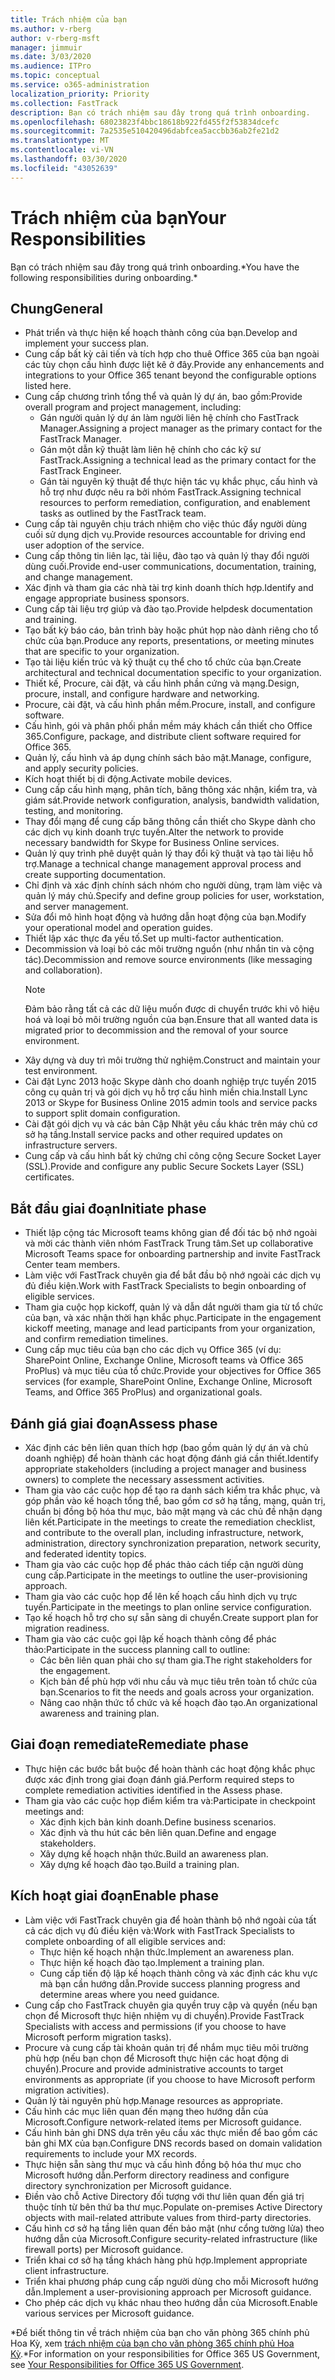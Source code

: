 ```yaml
---
title: Trách nhiệm của bạn
ms.author: v-rberg
author: v-rberg-msft
manager: jimmuir
ms.date: 3/03/2020
ms.audience: ITPro
ms.topic: conceptual
ms.service: o365-administration
localization_priority: Priority
ms.collection: FastTrack
description: Bạn có trách nhiệm sau đây trong quá trình onboarding.
ms.openlocfilehash: 68023823f4bbc18618b922fd455f2f53834dcefc
ms.sourcegitcommit: 7a2535e510420496dabfcea5accbb36ab2fe21d2
ms.translationtype: MT
ms.contentlocale: vi-VN
ms.lasthandoff: 03/30/2020
ms.locfileid: "43052639"
---
```

# <a name="your-responsibilities"></a><span data-ttu-id="a751e-103">Trách nhiệm của bạn</span><span class="sxs-lookup"><span data-stu-id="a751e-103">Your Responsibilities</span></span>

<span data-ttu-id="a751e-104">Bạn có trách nhiệm sau đây trong quá trình onboarding.\*</span><span class="sxs-lookup"><span data-stu-id="a751e-104">You have the following responsibilities during onboarding.\*</span></span>
  
## <a name="general"></a><span data-ttu-id="a751e-105">Chung</span><span class="sxs-lookup"><span data-stu-id="a751e-105">General</span></span>

- <span data-ttu-id="a751e-106">Phát triển và thực hiện kế hoạch thành công của bạn.</span><span class="sxs-lookup"><span data-stu-id="a751e-106">Develop and implement your success plan.</span></span>
- <span data-ttu-id="a751e-107">Cung cấp bất kỳ cải tiến và tích hợp cho thuê Office 365 của bạn ngoài các tùy chọn cấu hình được liệt kê ở đây.</span><span class="sxs-lookup"><span data-stu-id="a751e-107">Provide any enhancements and integrations to your Office 365 tenant beyond the configurable options listed here.</span></span>  
- <span data-ttu-id="a751e-108">Cung cấp chương trình tổng thể và quản lý dự án, bao gồm:</span><span class="sxs-lookup"><span data-stu-id="a751e-108">Provide overall program and project management, including:</span></span> 
  - <span data-ttu-id="a751e-109">Gán người quản lý dự án làm người liên hệ chính cho FastTrack Manager.</span><span class="sxs-lookup"><span data-stu-id="a751e-109">Assigning a project manager as the primary contact for the FastTrack Manager.</span></span>
  - <span data-ttu-id="a751e-110">Gán một dẫn kỹ thuật làm liên hệ chính cho các kỹ sư FastTrack.</span><span class="sxs-lookup"><span data-stu-id="a751e-110">Assigning a technical lead as the primary contact for the FastTrack Engineer.</span></span>
  - <span data-ttu-id="a751e-111">Gán tài nguyên kỹ thuật để thực hiện tác vụ khắc phục, cấu hình và hỗ trợ như được nêu ra bởi nhóm FastTrack.</span><span class="sxs-lookup"><span data-stu-id="a751e-111">Assigning technical resources to perform remediation, configuration, and enablement tasks as outlined by the FastTrack team.</span></span> 
- <span data-ttu-id="a751e-112">Cung cấp tài nguyên chịu trách nhiệm cho việc thúc đẩy người dùng cuối sử dụng dịch vụ.</span><span class="sxs-lookup"><span data-stu-id="a751e-112">Provide resources accountable for driving end user adoption of the service.</span></span> 
- <span data-ttu-id="a751e-113">Cung cấp thông tin liên lạc, tài liệu, đào tạo và quản lý thay đổi người dùng cuối.</span><span class="sxs-lookup"><span data-stu-id="a751e-113">Provide end-user communications, documentation, training, and change management.</span></span>
- <span data-ttu-id="a751e-114">Xác định và tham gia các nhà tài trợ kinh doanh thích hợp.</span><span class="sxs-lookup"><span data-stu-id="a751e-114">Identify and engage appropriate business sponsors.</span></span>  
- <span data-ttu-id="a751e-115">Cung cấp tài liệu trợ giúp và đào tạo.</span><span class="sxs-lookup"><span data-stu-id="a751e-115">Provide helpdesk documentation and training.</span></span>  
- <span data-ttu-id="a751e-116">Tạo bất kỳ báo cáo, bản trình bày hoặc phút họp nào dành riêng cho tổ chức của bạn.</span><span class="sxs-lookup"><span data-stu-id="a751e-116">Produce any reports, presentations, or meeting minutes that are specific to your organization.</span></span> 
- <span data-ttu-id="a751e-117">Tạo tài liệu kiến trúc và kỹ thuật cụ thể cho tổ chức của bạn.</span><span class="sxs-lookup"><span data-stu-id="a751e-117">Create architectural and technical documentation specific to your organization.</span></span>   
- <span data-ttu-id="a751e-118">Thiết kế, Procure, cài đặt, và cấu hình phần cứng và mạng.</span><span class="sxs-lookup"><span data-stu-id="a751e-118">Design, procure, install, and configure hardware and networking.</span></span>   
- <span data-ttu-id="a751e-119">Procure, cài đặt, và cấu hình phần mềm.</span><span class="sxs-lookup"><span data-stu-id="a751e-119">Procure, install, and configure software.</span></span>  
- <span data-ttu-id="a751e-120">Cấu hình, gói và phân phối phần mềm máy khách cần thiết cho Office 365.</span><span class="sxs-lookup"><span data-stu-id="a751e-120">Configure, package, and distribute client software required for Office 365.</span></span>  
- <span data-ttu-id="a751e-121">Quản lý, cấu hình và áp dụng chính sách bảo mật.</span><span class="sxs-lookup"><span data-stu-id="a751e-121">Manage, configure, and apply security policies.</span></span>
- <span data-ttu-id="a751e-122">Kích hoạt thiết bị di động.</span><span class="sxs-lookup"><span data-stu-id="a751e-122">Activate mobile devices.</span></span>
- <span data-ttu-id="a751e-123">Cung cấp cấu hình mạng, phân tích, băng thông xác nhận, kiểm tra, và giám sát.</span><span class="sxs-lookup"><span data-stu-id="a751e-123">Provide network configuration, analysis, bandwidth validation, testing, and monitoring.</span></span> 
- <span data-ttu-id="a751e-124">Thay đổi mạng để cung cấp băng thông cần thiết cho Skype dành cho các dịch vụ kinh doanh trực tuyến.</span><span class="sxs-lookup"><span data-stu-id="a751e-124">Alter the network to provide necessary bandwidth for Skype for Business Online services.</span></span> 
- <span data-ttu-id="a751e-125">Quản lý quy trình phê duyệt quản lý thay đổi kỹ thuật và tạo tài liệu hỗ trợ.</span><span class="sxs-lookup"><span data-stu-id="a751e-125">Manage a technical change management approval process and create supporting documentation.</span></span>  
- <span data-ttu-id="a751e-126">Chỉ định và xác định chính sách nhóm cho người dùng, trạm làm việc và quản lý máy chủ.</span><span class="sxs-lookup"><span data-stu-id="a751e-126">Specify and define group policies for user, workstation, and server management.</span></span> 
- <span data-ttu-id="a751e-127">Sửa đổi mô hình hoạt động và hướng dẫn hoạt động của bạn.</span><span class="sxs-lookup"><span data-stu-id="a751e-127">Modify your operational model and operation guides.</span></span> 
- <span data-ttu-id="a751e-128">Thiết lập xác thực đa yếu tố.</span><span class="sxs-lookup"><span data-stu-id="a751e-128">Set up multi-factor authentication.</span></span>  
- <span data-ttu-id="a751e-129">Decommission và loại bỏ các môi trường nguồn (như nhắn tin và cộng tác).</span><span class="sxs-lookup"><span data-stu-id="a751e-129">Decommission and remove source environments (like messaging and collaboration).</span></span> 
    > [!NOTE]
    > <span data-ttu-id="a751e-130">Đảm bảo rằng tất cả các dữ liệu muốn được di chuyển trước khi vô hiệu hoá và loại bỏ môi trường nguồn của bạn.</span><span class="sxs-lookup"><span data-stu-id="a751e-130">Ensure that all wanted data is migrated prior to decommission and the removal of your source environment.</span></span> 
- <span data-ttu-id="a751e-131">Xây dựng và duy trì môi trường thử nghiệm.</span><span class="sxs-lookup"><span data-stu-id="a751e-131">Construct and maintain your test environment.</span></span>  
- <span data-ttu-id="a751e-132">Cài đặt Lync 2013 hoặc Skype dành cho doanh nghiệp trực tuyến 2015 công cụ quản trị và gói dịch vụ hỗ trợ cấu hình miền chia.</span><span class="sxs-lookup"><span data-stu-id="a751e-132">Install Lync 2013 or Skype for Business Online 2015 admin tools and service packs to support split domain configuration.</span></span>
- <span data-ttu-id="a751e-133">Cài đặt gói dịch vụ và các bản Cập Nhật yêu cầu khác trên máy chủ cơ sở hạ tầng.</span><span class="sxs-lookup"><span data-stu-id="a751e-133">Install service packs and other required updates on infrastructure servers.</span></span> 
- <span data-ttu-id="a751e-134">Cung cấp và cấu hình bất kỳ chứng chỉ công cộng Secure Socket Layer (SSL).</span><span class="sxs-lookup"><span data-stu-id="a751e-134">Provide and configure any public Secure Sockets Layer (SSL) certificates.</span></span> 
    
## <a name="initiate-phase"></a><span data-ttu-id="a751e-135">Bắt đầu giai đoạn</span><span class="sxs-lookup"><span data-stu-id="a751e-135">Initiate phase</span></span>

- <span data-ttu-id="a751e-136">Thiết lập cộng tác Microsoft teams không gian để đối tác bộ nhớ ngoài và mời các thành viên nhóm FastTrack Trung tâm.</span><span class="sxs-lookup"><span data-stu-id="a751e-136">Set up collaborative Microsoft Teams space for onboarding partnership and invite FastTrack Center team members.</span></span>   
- <span data-ttu-id="a751e-137">Làm việc với FastTrack chuyên gia để bắt đầu bộ nhớ ngoài các dịch vụ đủ điều kiện.</span><span class="sxs-lookup"><span data-stu-id="a751e-137">Work with FastTrack Specialists to begin onboarding of eligible services.</span></span>    
- <span data-ttu-id="a751e-138">Tham gia cuộc họp kickoff, quản lý và dẫn dắt người tham gia từ tổ chức của bạn, và xác nhận thời hạn khắc phục.</span><span class="sxs-lookup"><span data-stu-id="a751e-138">Participate in the engagement kickoff meeting, manage and lead participants from your organization, and confirm remediation timelines.</span></span>   
- <span data-ttu-id="a751e-139">Cung cấp mục tiêu của bạn cho các dịch vụ Office 365 (ví dụ: SharePoint Online, Exchange Online, Microsoft teams và Office 365 ProPlus) và mục tiêu của tổ chức.</span><span class="sxs-lookup"><span data-stu-id="a751e-139">Provide your objectives for Office 365 services (for example, SharePoint Online, Exchange Online, Microsoft Teams, and Office 365 ProPlus) and organizational goals.</span></span>
    
## <a name="assess-phase"></a><span data-ttu-id="a751e-140">Đánh giá giai đoạn</span><span class="sxs-lookup"><span data-stu-id="a751e-140">Assess phase</span></span>

- <span data-ttu-id="a751e-141">Xác định các bên liên quan thích hợp (bao gồm quản lý dự án và chủ doanh nghiệp) để hoàn thành các hoạt động đánh giá cần thiết.</span><span class="sxs-lookup"><span data-stu-id="a751e-141">Identify appropriate stakeholders (including a project manager and business owners) to complete the necessary assessment activities.</span></span>    
- <span data-ttu-id="a751e-142">Tham gia vào các cuộc họp để tạo ra danh sách kiểm tra khắc phục, và góp phần vào kế hoạch tổng thể, bao gồm cơ sở hạ tầng, mạng, quản trị, chuẩn bị đồng bộ hóa thư mục, bảo mật mạng và các chủ đề nhận dạng liên kết.</span><span class="sxs-lookup"><span data-stu-id="a751e-142">Participate in the meetings to create the remediation checklist, and contribute to the overall plan, including infrastructure, network, administration, directory synchronization preparation, network security, and federated identity topics.</span></span>   
- <span data-ttu-id="a751e-143">Tham gia vào các cuộc họp để phác thảo cách tiếp cận người dùng cung cấp.</span><span class="sxs-lookup"><span data-stu-id="a751e-143">Participate in the meetings to outline the user-provisioning approach.</span></span>  
- <span data-ttu-id="a751e-144">Tham gia vào các cuộc họp để lên kế hoạch cấu hình dịch vụ trực tuyến.</span><span class="sxs-lookup"><span data-stu-id="a751e-144">Participate in the meetings to plan online service configuration.</span></span>    
- <span data-ttu-id="a751e-145">Tạo kế hoạch hỗ trợ cho sự sẵn sàng di chuyển.</span><span class="sxs-lookup"><span data-stu-id="a751e-145">Create support plan for migration readiness.</span></span> 
- <span data-ttu-id="a751e-146">Tham gia vào các cuộc gọi lập kế hoạch thành công để phác thảo:</span><span class="sxs-lookup"><span data-stu-id="a751e-146">Participate in the success planning call to outline:</span></span>   
  - <span data-ttu-id="a751e-147">Các bên liên quan phải cho sự tham gia.</span><span class="sxs-lookup"><span data-stu-id="a751e-147">The right stakeholders for the engagement.</span></span>  
  - <span data-ttu-id="a751e-148">Kịch bản để phù hợp với nhu cầu và mục tiêu trên toàn tổ chức của bạn.</span><span class="sxs-lookup"><span data-stu-id="a751e-148">Scenarios to fit the needs and goals across your organization.</span></span>
  - <span data-ttu-id="a751e-149">Nâng cao nhận thức tổ chức và kế hoạch đào tạo.</span><span class="sxs-lookup"><span data-stu-id="a751e-149">An organizational awareness and training plan.</span></span>
    
## <a name="remediate-phase"></a><span data-ttu-id="a751e-150">Giai đoạn remediate</span><span class="sxs-lookup"><span data-stu-id="a751e-150">Remediate phase</span></span>

- <span data-ttu-id="a751e-151">Thực hiện các bước bắt buộc để hoàn thành các hoạt động khắc phục được xác định trong giai đoạn đánh giá.</span><span class="sxs-lookup"><span data-stu-id="a751e-151">Perform required steps to complete remediation activities identified in the Assess phase.</span></span> 
- <span data-ttu-id="a751e-152">Tham gia vào các cuộc họp điểm kiểm tra và:</span><span class="sxs-lookup"><span data-stu-id="a751e-152">Participate in checkpoint meetings and:</span></span> 
  - <span data-ttu-id="a751e-153">Xác định kịch bản kinh doanh.</span><span class="sxs-lookup"><span data-stu-id="a751e-153">Define business scenarios.</span></span>   
  - <span data-ttu-id="a751e-154">Xác định và thu hút các bên liên quan.</span><span class="sxs-lookup"><span data-stu-id="a751e-154">Define and engage stakeholders.</span></span>
  - <span data-ttu-id="a751e-155">Xây dựng kế hoạch nhận thức.</span><span class="sxs-lookup"><span data-stu-id="a751e-155">Build an awareness plan.</span></span> 
  - <span data-ttu-id="a751e-156">Xây dựng kế hoạch đào tạo.</span><span class="sxs-lookup"><span data-stu-id="a751e-156">Build a training plan.</span></span>
    
## <a name="enable-phase"></a><span data-ttu-id="a751e-157">Kích hoạt giai đoạn</span><span class="sxs-lookup"><span data-stu-id="a751e-157">Enable phase</span></span>

- <span data-ttu-id="a751e-158">Làm việc với FastTrack chuyên gia để hoàn thành bộ nhớ ngoài của tất cả các dịch vụ đủ điều kiện và:</span><span class="sxs-lookup"><span data-stu-id="a751e-158">Work with FastTrack Specialists to complete onboarding of all eligible services and:</span></span>  
  - <span data-ttu-id="a751e-159">Thực hiện kế hoạch nhận thức.</span><span class="sxs-lookup"><span data-stu-id="a751e-159">Implement an awareness plan.</span></span>  
  - <span data-ttu-id="a751e-160">Thực hiện kế hoạch đào tạo.</span><span class="sxs-lookup"><span data-stu-id="a751e-160">Implement a training plan.</span></span> 
  - <span data-ttu-id="a751e-161">Cung cấp tiến độ lập kế hoạch thành công và xác định các khu vực mà bạn cần hướng dẫn.</span><span class="sxs-lookup"><span data-stu-id="a751e-161">Provide success planning progress and determine areas where you need guidance.</span></span>
- <span data-ttu-id="a751e-162">Cung cấp cho FastTrack chuyên gia quyền truy cập và quyền (nếu bạn chọn để Microsoft thực hiện nhiệm vụ di chuyển).</span><span class="sxs-lookup"><span data-stu-id="a751e-162">Provide FastTrack Specialists with access and permissions (if you choose to have Microsoft perform migration tasks).</span></span>  
- <span data-ttu-id="a751e-163">Procure và cung cấp tài khoản quản trị để nhắm mục tiêu môi trường phù hợp (nếu bạn chọn để Microsoft thực hiện các hoạt động di chuyển).</span><span class="sxs-lookup"><span data-stu-id="a751e-163">Procure and provide administrative accounts to target environments as appropriate (if you choose to have Microsoft perform migration activities).</span></span>   
- <span data-ttu-id="a751e-164">Quản lý tài nguyên phù hợp.</span><span class="sxs-lookup"><span data-stu-id="a751e-164">Manage resources as appropriate.</span></span>   
- <span data-ttu-id="a751e-165">Cấu hình các mục liên quan đến mạng theo hướng dẫn của Microsoft.</span><span class="sxs-lookup"><span data-stu-id="a751e-165">Configure network-related items per Microsoft guidance.</span></span>  
- <span data-ttu-id="a751e-166">Cấu hình bản ghi DNS dựa trên yêu cầu xác thực miền để bao gồm các bản ghi MX của bạn.</span><span class="sxs-lookup"><span data-stu-id="a751e-166">Configure DNS records based on domain validation requirements to include your MX records.</span></span>   
- <span data-ttu-id="a751e-167">Thực hiện sẵn sàng thư mục và cấu hình đồng bộ hóa thư mục cho Microsoft hướng dẫn.</span><span class="sxs-lookup"><span data-stu-id="a751e-167">Perform directory readiness and configure directory synchronization per Microsoft guidance.</span></span>
- <span data-ttu-id="a751e-168">Điền vào chỗ Active Directory đối tượng với thư liên quan đến giá trị thuộc tính từ bên thứ ba thư mục.</span><span class="sxs-lookup"><span data-stu-id="a751e-168">Populate on-premises Active Directory objects with mail-related attribute values from third-party directories.</span></span>   
- <span data-ttu-id="a751e-169">Cấu hình cơ sở hạ tầng liên quan đến bảo mật (như cổng tường lửa) theo hướng dẫn của Microsoft.</span><span class="sxs-lookup"><span data-stu-id="a751e-169">Configure security-related infrastructure (like firewall ports) per Microsoft guidance.</span></span>
- <span data-ttu-id="a751e-170">Triển khai cơ sở hạ tầng khách hàng phù hợp.</span><span class="sxs-lookup"><span data-stu-id="a751e-170">Implement appropriate client infrastructure.</span></span>  
- <span data-ttu-id="a751e-171">Triển khai phương pháp cung cấp người dùng cho mỗi Microsoft hướng dẫn.</span><span class="sxs-lookup"><span data-stu-id="a751e-171">Implement a user-provisioning approach per Microsoft guidance.</span></span>  
- <span data-ttu-id="a751e-172">Cho phép các dịch vụ khác nhau theo hướng dẫn của Microsoft.</span><span class="sxs-lookup"><span data-stu-id="a751e-172">Enable various services per Microsoft guidance.</span></span>  
    
<span data-ttu-id="a751e-173">\*Để biết thông tin về trách nhiệm của bạn cho văn phòng 365 chính phủ Hoa Kỳ, xem [trách nhiệm của bạn cho văn phòng 365 chính phủ Hoa Kỳ](US-Gov-appendix-your-responsibilities.md).</span><span class="sxs-lookup"><span data-stu-id="a751e-173">\*For information on your responsibilities for Office 365 US Government, see [Your Responsibilities for Office 365 US Government](US-Gov-appendix-your-responsibilities.md).</span></span>
  